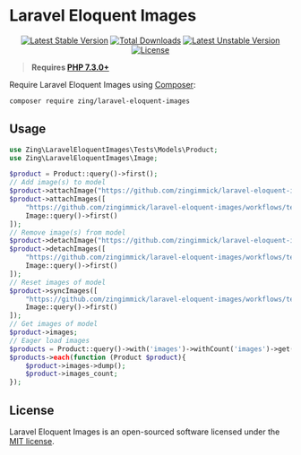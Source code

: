 # Laravel Eloquent Images
<p align="center">
<a href="https://packagist.org/packages/zing/laravel-eloquent-images"><img src="https://poser.pugx.org/zing/laravel-eloquent-images/v/stable.svg" alt="Latest Stable Version"></a>
<a href="https://packagist.org/packages/zing/laravel-eloquent-images"><img src="https://poser.pugx.org/zing/laravel-eloquent-images/downloads" alt="Total Downloads"></a>
<a href="https://packagist.org/packages/zing/laravel-eloquent-images"><img src="https://poser.pugx.org/zing/laravel-eloquent-images/v/unstable.svg" alt="Latest Unstable Version"></a>
<a href="https://packagist.org/packages/zing/laravel-eloquent-images"><img src="https://poser.pugx.org/zing/laravel-eloquent-images/license" alt="License"></a>
</p>

> **Requires [PHP 7.3.0+](https://php.net/releases/)**

Require Laravel Eloquent Images using [Composer](https://getcomposer.org):

```bash
composer require zing/laravel-eloquent-images
```
## Usage

```php
use Zing\LaravelEloquentImages\Tests\Models\Product;
use Zing\LaravelEloquentImages\Image;

$product = Product::query()->first();
// Add image(s) to model
$product->attachImage("https://github.com/zingimmick/laravel-eloquent-images/workflows/tests/badge.svg");
$product->attachImages([
    "https://github.com/zingimmick/laravel-eloquent-images/workflows/tests/badge.svg",
    Image::query()->first()
]);
// Remove image(s) from model
$product->detachImage("https://github.com/zingimmick/laravel-eloquent-images/workflows/tests/badge.svg");
$product->detachImages([
    "https://github.com/zingimmick/laravel-eloquent-images/workflows/tests/badge.svg",
    Image::query()->first()
]);
// Reset images of model
$product->syncImages([
    "https://github.com/zingimmick/laravel-eloquent-images/workflows/tests/badge.svg",
    Image::query()->first()
]);
// Get images of model
$product->images;
// Eager load images
$products = Product::query()->with('images')->withCount('images')->get();
$products->each(function (Product $product){
    $product->images->dump();
    $product->images_count;
});
```

## License

Laravel Eloquent Images is an open-sourced software licensed under the [MIT license](LICENSE).
